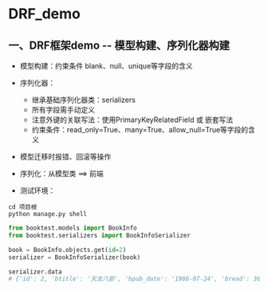 # DRF_demo  

## 一、DRF框架demo -- 模型构建、序列化器构建  
- 模型构建：约束条件 blank、null、unique等字段的含义  
- 序列化器：  
    - 继承基础序列化器类：serializers  
    - 所有字段需手动定义  
    - 注意外键的关联写法：使用PrimaryKeyRelatedField 或 嵌套写法  
    - 约束条件：read_only=True、many=True、allow_null=True等字段的含义  

- 模型迁移时报错、回滚等操作  
- 序列化：从模型类 ==> 前端  

- 测试环境：
```shell
cd 项目根
python manage.py shell
```
```python
from booktest.models import BookInfo
from booktest.serializers import BookInfoSerializer

book = BookInfo.objects.get(id=2)
serializer = BookInfoSerializer(book)

serializer.data
# {'id': 2, 'btitle': '天龙八部', 'bpub_date': '1986-07-24', 'bread': 36, 'bcomment': 40, 'image': None}
 ```       


